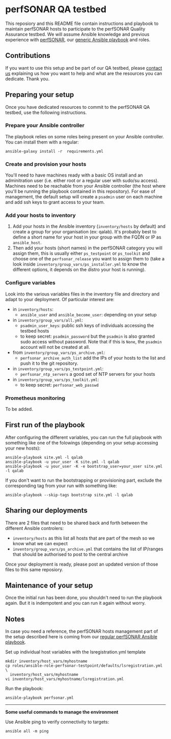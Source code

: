# perfSONAR QA testbed
This reposiory and this README file contain instructions and playbook to maintain perfSONAR hosts to participate to the perfSONAR Quality Assurance testbed. We will assume Ansible knowledge and previous experience with [perfSONAR](https://www.perfsonar.net), our [generic Ansible playbook](https://github.com/perfsonar/ansible-playbook-perfsonar/) and roles.

## Contributions
If you want to use this setup and be part of our QA testbed, please [contact us](https://github.com/perfsonar/project/issues/new) explaining us how you want to help and what are the resources you can dedicate. Thank you.

## Preparing your setup
Once you have dedicated resources to commit to the perfSONAR QA testbed, use the following instructions.

### Prepare your Ansible controller
The playbook relies on some roles being present on your Ansible controller.  You can install them with a regular:
```
ansible-galaxy install -r  requirements.yml
```

### Create and provision your hosts
You'll need to have machines ready with a basic OS install and an adminitration user (i.e. either root or a regular user with sudo/su access). Machines need to be reachable from your Ansible controller (the host where you'll be running the playbook contained in this repository). For ease of management, the default setup will create a `psadmin` user on each machine and add ssh keys to grant access to your team.

### Add your hosts to inventory
1. Add your hosts in the Ansible inventory (`inventory/hosts` by default) and create a group for your organisation (ex: qalab). It's probably best to define a short name for your host in your group with the FQDN or IP as `ansible_host`.
1. Then add your hosts (short names) in the perfSONAR category you will assign them, this is usually either `ps_testpoint` or `ps_toolkit` and choose one of the `perfsonar_release` you want to assign them to (take a look inside `inventory/group_vars/ps_installer.yml` to know the different options, it depends on the distro your host is running).

### Configure variables
Look into the various variables files in the inventory file and directory and adapt to your deployment.  Of particular interest are:
* in `inventory/hosts`:
  * `ansible_user` and `ansible_become_user`: depending on your setup
* in `inventory/group_vars/all.yml`:
  * `psadmin_user_keys`: public ssh keys of individuals accessing the testbed hosts
  * to keep secret: `psadmin_password` but the `psadmin` is also granted sudo access without password.  Note that if this is `None`, the `psadmin` account will not be created at all.
* from `inventory/group_vars/ps_archive.yml`:
  * `perfsonar_archive_auth_list` add the IPs of your hosts to the list and push it to the git repository.
* in `inventory/group_vars/ps_testpoint.yml`:
  * `perfsonar_ntp_servers` a good set of NTP servers for your hosts
* in `inventory/group_vars/ps_toolkit.yml`:
  * to keep secret: `perfsonar_web_passwd`


### Prometheus monitoring
To be added.

## First run of the playbook
After configuring the different variables, you can run the full playbook with something like one of the folowings (depending on your setup accessing your new hosts):
```
ansible-playbook site.yml -l qalab
ansible-playbook -u your_user -K site.yml -l qalab
ansible-playbook -u your_user -K -e bootstrap_user=your_user site.yml -l qalab
```

If you don't want to run the bootstrapping or provisioning part, exclude the corresponding tag from your run with something like:
```
ansible-playbook --skip-tags bootstrap site.yml -l qalab
```

## Sharing our deployments
There are 2 files that need to be shared back and forth between the different Ansible controlers: 
* `inventory/hosts` as this list all hosts that are part of the mesh so we know what we can expect
* `inventory/group_vars/ps_archive.yml` that contains the list of IP/ranges that should be authorised to post to the central archive

Once your deployment is ready, please post an updated version of those files to this same reposiory.

## Maintenance of your setup
Once the initial run has been done, you shouldn't need to run the playbook again. But it is indempotent and you can run it again without worry.

## Notes
In case you need a reference, the perfSONAR hosts management part of the setup described here is coming from our [regular perfSONAR Ansible playbook](https://github.com/perfsonar/ansible-playbook-perfsonar).

Set up individual host variables with the lsregistration.yml template

```
mkdir inventory/host_vars/myhostname
cp roles/ansible-role-perfsonar-testpoint/defaults/lsregistration.yml \
  inventory/host_vars/myhostname
vi inventory/host_vars/myhostname/lsregistration.yml
```

Run the playbook:

```
ansible-playbook perfsonar.yml
```

---

**Some useful commands to manage the environment**

Use Ansible ping to verify connectivity to targets:

```
ansible all -m ping
```

